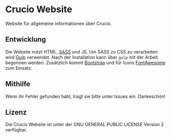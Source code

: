 # Crucio Website

Website für allgemeine Informationen über Crucio.


## Entwicklung

Die Website nutzt HTML, [SASS](http://sass-lang.com) und JS. Um SASS zu CSS zu verarbeiten wird [Gulp](http://gulpjs.com) verwendet. Nach der Installation kann über `gulp` mit der Arbeit begonnen werden.
Zusätzlich kommt [Bootstrap](http://getbootstrap.com) und für Icons [FontAwesome](http://fontawesome.io) zum Einsatz.


## Mithilfe
Wenn ihr Fehler gefunden habt, tragt sie bitte unter Issues ein. Dankeschön!


## Lizenz

Die Crucio Website ist unter der GNU GENERAL PUBLIC LICENSE Version 2 verfügbar.
